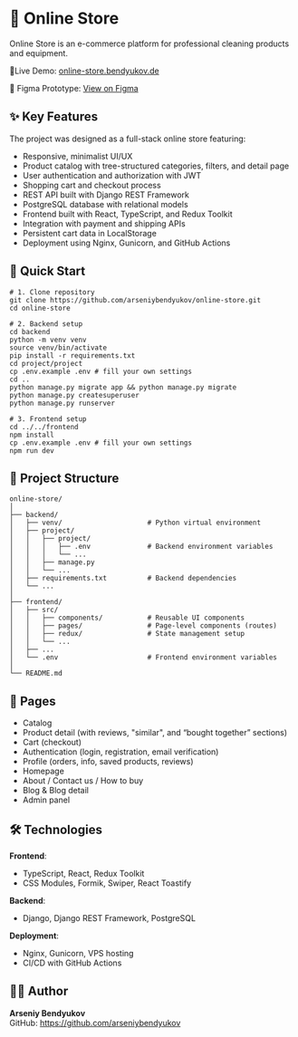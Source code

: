 # 🛒 Online Store
Online Store is an e-commerce platform for professional cleaning products and equipment.

🔗Live Demo: [online-store.bendyukov.de](http://online-store.bendyukov.de/)

🎨 Figma Prototype: [View on Figma](https://www.figma.com/design/gYx8nWKpOlOYX3OVhDHNk0/PROFF-CLEAN-MARKET)


## ✨ Key Features
The project was designed as a full-stack online store featuring:
- Responsive, minimalist UI/UX
- Product catalog with tree-structured categories, filters, and detail page
- User authentication and authorization with JWT
- Shopping cart and checkout process
- REST API built with Django REST Framework
- PostgreSQL database with relational models
- Frontend built with React, TypeScript, and Redux Toolkit
- Integration with payment and shipping APIs
- Persistent cart data in LocalStorage
- Deployment using Nginx, Gunicorn, and GitHub Actions


## 🚀 Quick Start
```
# 1. Clone repository
git clone https://github.com/arseniybendyukov/online-store.git
cd online-store

# 2. Backend setup
cd backend
python -m venv venv
source venv/bin/activate
pip install -r requirements.txt
cd project/project
cp .env.example .env # fill your own settings
cd ..
python manage.py migrate app && python manage.py migrate
python manage.py createsuperuser
python manage.py runserver

# 3. Frontend setup
cd ../../frontend
npm install
cp .env.example .env # fill your own settings
npm run dev
```


## 📁 Project Structure
```
online-store/
│
├── backend/
│   ├── venv/                     # Python virtual environment
│   ├── project/
│   │   ├── project/
│   │   │   ├── .env              # Backend environment variables
│   │   │   └── ...
│   │   ├── manage.py
│   │   └── ...
│   ├── requirements.txt          # Backend dependencies
│   └── ...
│
├── frontend/
│   ├── src/
│   │   ├── components/           # Reusable UI components
│   │   ├── pages/                # Page-level components (routes)
│   │   ├── redux/                # State management setup
│   │   └── ...
│   ├── ...
│   └── .env                      # Frontend environment variables
│
└── README.md
```


## 📄 Pages
- Catalog
- Product detail (with reviews, "similar", and “bought together” sections)
- Cart (checkout)
- Authentication (login, registration, email verification)
- Profile (orders, info, saved products, reviews)
- Homepage
- About / Contact us / How to buy
- Blog & Blog detail
- Admin panel


## 🛠 Technologies
**Frontend**:
  - TypeScript, React, Redux Toolkit
  - CSS Modules, Formik, Swiper, React Toastify

**Backend**:
  - Django, Django REST Framework, PostgreSQL

**Deployment**:
  - Nginx, Gunicorn, VPS hosting
  - CI/CD with GitHub Actions

## 🧑‍💻 Author
**Arseniy Bendyukov**  
GitHub: https://github.com/arseniybendyukov
